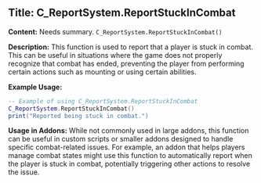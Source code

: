 ## Title: C_ReportSystem.ReportStuckInCombat

**Content:**
Needs summary.
`C_ReportSystem.ReportStuckInCombat()`

**Description:**
This function is used to report that a player is stuck in combat. This can be useful in situations where the game does not properly recognize that combat has ended, preventing the player from performing certain actions such as mounting or using certain abilities.

**Example Usage:**
```lua
-- Example of using C_ReportSystem.ReportStuckInCombat
C_ReportSystem.ReportStuckInCombat()
print("Reported being stuck in combat.")
```

**Usage in Addons:**
While not commonly used in large addons, this function can be useful in custom scripts or smaller addons designed to handle specific combat-related issues. For example, an addon that helps players manage combat states might use this function to automatically report when the player is stuck in combat, potentially triggering other actions to resolve the issue.
